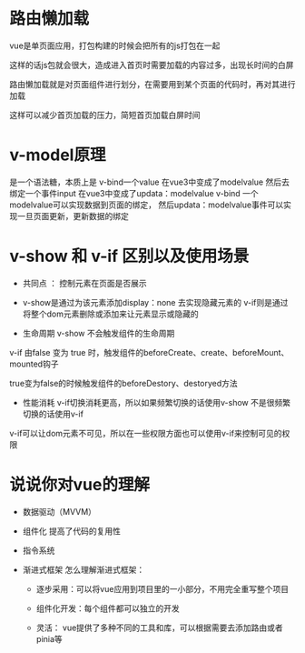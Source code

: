 # 路由懒加载

vue是单页面应用，打包构建的时候会把所有的js打包在一起

这样的话js包就会很大，造成进入首页时需要加载的内容过多，出现长时间的白屏

路由懒加载就是对页面组件进行划分，在需要用到某个页面的代码时，再对其进行加载

这样可以减少首页加载的压力，简短首页加载白屏时间



# v-model原理

是一个语法糖，本质上是 v-bind一个value 在vue3中变成了modelvalue
然后去绑定一个事件input 在vue3中变成了updata：modelvalue
v-bind 一个modelvalue可以实现数据到页面的绑定，
然后updata：modelvalue事件可以实现一旦页面更新，更新数据的绑定



# v-show 和 v-if 区别以及使用场景

- 共同点 ： 控制元素在页面是否展示

- v-show是通过为该元素添加display：none 去实现隐藏元素的
v-if则是通过将整个dom元素删除或添加来让元素显示或隐藏的

- 生命周期
v-show 不会触发组件的生命周期

v-if 由false 变为 true 时，触发组件的beforeCreate、create、beforeMount、mounted钩子

true变为false的时候触发组件的beforeDestory、destoryed方法

- 性能消耗
v-if切换消耗更高，所以如果频繁切换的话使用v-show
不是很频繁切换的话使用v-if

v-if可以让dom元素不可见，所以在一些权限方面也可以使用v-if来控制可见的权限


# 说说你对vue的理解

- 数据驱动（MVVM）

- 组件化
    提高了代码的复用性

- 指令系统

- 渐进式框架
    怎么理解渐进式框架：
    - 逐步采用：可以将vue应用到项目里的一小部分，不用完全重写整个项目

    - 组件化开发：每个组件都可以独立的开发

    - 灵活： vue提供了多种不同的工具和库，可以根据需要去添加路由或者pinia等

